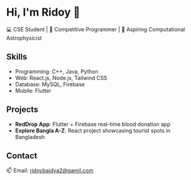 # Hi, I'm Ridoy 👋

💻 CSE Student | 🚀 Competitive Programmer | 🌌 Aspiring Computational Astrophysicist

## Skills
- Programming: C++, Java, Python
- Web: React.js, Node.js, Tailwind CSS
- Database: MySQL, Firebase
- Mobile: Flutter

## Projects
- **RedDrop App**: Flutter + Firebase real-time blood donation app
- **Explore Bangla A-Z**: React project showcasing tourist spots in Bangladesh

## Contact
📫 Email: ridoybaidya2@gamil.com
